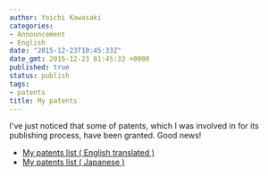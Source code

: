 ```yaml
---
author: Yoichi Kawasaki
categories:
- Announcement
- English
date: "2015-12-23T10:45:33Z"
date_gmt: 2015-12-23 01:45:33 +0900
published: true
status: publish
tags:
- patents
title: My patents
---
```


I've just noticed that some of patents, which I was involved in for its publishing process, have been granted. Good news!

- [My patents list ( English translated )](http://www.microsofttranslator.com/bv.aspx?from=&to=en&a=http%3A%2F%2Fastamuse.com%2Fja%2Fpatent%2Fpublished%2Fperson%2F5972850)
- [My patents list ( Japanese )](http://astamuse.com/ja/patent/published/person/5972850)
